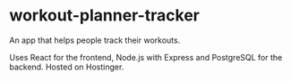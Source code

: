 # workout-planner-tracker
An app that helps people track their workouts.

Uses React for the frontend, Node.js with Express and PostgreSQL for the backend. Hosted on Hostinger. 
